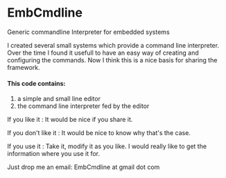 # EmbCmdline
Generic commandline Interpreter for embedded systems

I created several small systems which provide a command line interpreter.
Over the time I found it usefull to have an easy way of creating and configuring the commands.
Now I think this is a nice basis for sharing the framework.

#### This code contains:
1. a simple and small line editor
2. the command line interpreter fed by the editor

If you like it
: It would be nice if you share it.

If you don't like it
: It would be nice to know why that's the case.

If you use it
: Take it, modify it as you like. I would really like to get the information where you use it for.

Just drop me an email:
EmbCmdline at gmail dot com
